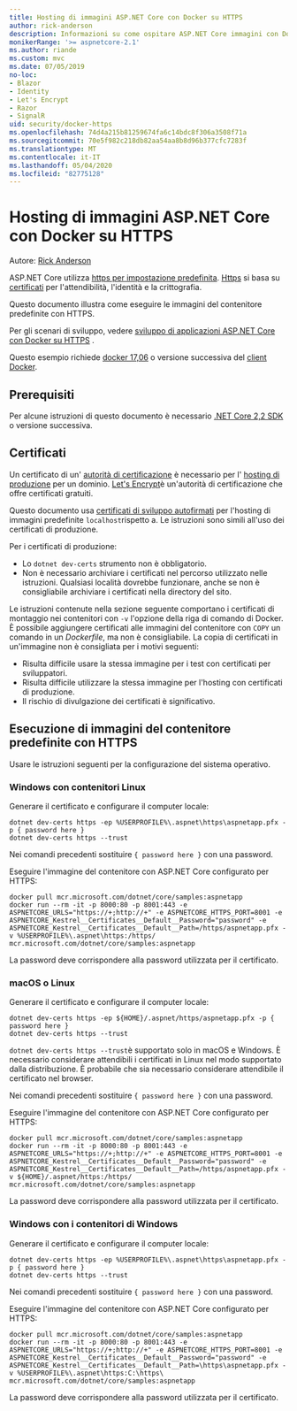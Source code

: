 ```yaml
---
title: Hosting di immagini ASP.NET Core con Docker su HTTPS
author: rick-anderson
description: Informazioni su come ospitare ASP.NET Core immagini con Docker su HTTPS
monikerRange: '>= aspnetcore-2.1'
ms.author: riande
ms.custom: mvc
ms.date: 07/05/2019
no-loc:
- Blazor
- Identity
- Let's Encrypt
- Razor
- SignalR
uid: security/docker-https
ms.openlocfilehash: 74d4a215b81259674fa6c14bdc8f306a3508f71a
ms.sourcegitcommit: 70e5f982c218db82aa54aa8b8d96b377cfc7283f
ms.translationtype: MT
ms.contentlocale: it-IT
ms.lasthandoff: 05/04/2020
ms.locfileid: "82775128"
---
```

# <a name="hosting-aspnet-core-images-with-docker-over-https"></a>Hosting di immagini ASP.NET Core con Docker su HTTPS

Autore: [Rick Anderson](https://twitter.com/RickAndMSFT)

ASP.NET Core utilizza [https per impostazione predefinita](/aspnet/core/security/enforcing-ssl). [Https](https://en.wikipedia.org/wiki/HTTPS) si basa su [certificati](https://en.wikipedia.org/wiki/Public_key_certificate) per l'attendibilità, l'identità e la crittografia.

Questo documento illustra come eseguire le immagini del contenitore predefinite con HTTPS.

Per gli scenari di sviluppo, vedere [sviluppo di applicazioni ASP.NET Core con Docker su HTTPS](https://github.com/dotnet/dotnet-docker/blob/master/samples/run-aspnetcore-https-development.md) .

Questo esempio richiede [docker 17,06](https://docs.docker.com/release-notes/docker-ce) o versione successiva del [client Docker](https://www.docker.com/products/docker).

## <a name="prerequisites"></a>Prerequisiti

Per alcune istruzioni di questo documento è necessario [.NET Core 2,2 SDK](https://dotnet.microsoft.com/download) o versione successiva.

## <a name="certificates"></a>Certificati

Un certificato di un' [autorità di certificazione](https://wikipedia.org/wiki/Certificate_authority) è necessario per l' [hosting di produzione](https://blogs.msdn.microsoft.com/webdev/2017/11/29/configuring-https-in-asp-net-core-across-different-platforms/) per un dominio. [Let's Encrypt](https://letsencrypt.org/)è un'autorità di certificazione che offre certificati gratuiti.

Questo documento usa [certificati di sviluppo autofirmati](https://en.wikipedia.org/wiki/Self-signed_certificate) per l'hosting di immagini predefinite `localhost`rispetto a. Le istruzioni sono simili all'uso dei certificati di produzione.

Per i certificati di produzione:

* Lo `dotnet dev-certs` strumento non è obbligatorio.
* Non è necessario archiviare i certificati nel percorso utilizzato nelle istruzioni. Qualsiasi località dovrebbe funzionare, anche se non è consigliabile archiviare i certificati nella directory del sito.

Le istruzioni contenute nella sezione seguente comportano i certificati di montaggio nei contenitori con `-v` l'opzione della riga di comando di Docker. È possibile aggiungere certificati alle immagini del contenitore con `COPY` un comando in un *Dockerfile*, ma non è consigliabile. La copia di certificati in un'immagine non è consigliata per i motivi seguenti:

* Risulta difficile usare la stessa immagine per i test con certificati per sviluppatori.
* Risulta difficile utilizzare la stessa immagine per l'hosting con certificati di produzione.
* Il rischio di divulgazione dei certificati è significativo.

## <a name="running-pre-built-container-images-with-https"></a>Esecuzione di immagini del contenitore predefinite con HTTPS

Usare le istruzioni seguenti per la configurazione del sistema operativo.

### <a name="windows-using-linux-containers"></a>Windows con contenitori Linux

Generare il certificato e configurare il computer locale:

```dotnetcli
dotnet dev-certs https -ep %USERPROFILE%\.aspnet\https\aspnetapp.pfx -p { password here }
dotnet dev-certs https --trust
```

Nei comandi precedenti sostituire `{ password here }` con una password.

Eseguire l'immagine del contenitore con ASP.NET Core configurato per HTTPS:

```console
docker pull mcr.microsoft.com/dotnet/core/samples:aspnetapp
docker run --rm -it -p 8000:80 -p 8001:443 -e ASPNETCORE_URLS="https://+;http://+" -e ASPNETCORE_HTTPS_PORT=8001 -e ASPNETCORE_Kestrel__Certificates__Default__Password="password" -e ASPNETCORE_Kestrel__Certificates__Default__Path=/https/aspnetapp.pfx -v %USERPROFILE%\.aspnet\https:/https/ mcr.microsoft.com/dotnet/core/samples:aspnetapp
```

La password deve corrispondere alla password utilizzata per il certificato.

### <a name="macos-or-linux"></a>macOS o Linux

Generare il certificato e configurare il computer locale:

```dotnetcli
dotnet dev-certs https -ep ${HOME}/.aspnet/https/aspnetapp.pfx -p { password here }
dotnet dev-certs https --trust
```

`dotnet dev-certs https --trust`è supportato solo in macOS e Windows. È necessario considerare attendibili i certificati in Linux nel modo supportato dalla distribuzione. È probabile che sia necessario considerare attendibile il certificato nel browser.

Nei comandi precedenti sostituire `{ password here }` con una password.

Eseguire l'immagine del contenitore con ASP.NET Core configurato per HTTPS:

```console
docker pull mcr.microsoft.com/dotnet/core/samples:aspnetapp
docker run --rm -it -p 8000:80 -p 8001:443 -e ASPNETCORE_URLS="https://+;http://+" -e ASPNETCORE_HTTPS_PORT=8001 -e ASPNETCORE_Kestrel__Certificates__Default__Password="password" -e ASPNETCORE_Kestrel__Certificates__Default__Path=/https/aspnetapp.pfx -v ${HOME}/.aspnet/https:/https/ mcr.microsoft.com/dotnet/core/samples:aspnetapp
```

La password deve corrispondere alla password utilizzata per il certificato.

### <a name="windows-using-windows-containers"></a>Windows con i contenitori di Windows

Generare il certificato e configurare il computer locale:

```dotnetcli
dotnet dev-certs https -ep %USERPROFILE%\.aspnet\https\aspnetapp.pfx -p { password here }
dotnet dev-certs https --trust
```

Nei comandi precedenti sostituire `{ password here }` con una password.

Eseguire l'immagine del contenitore con ASP.NET Core configurato per HTTPS:

```console
docker pull mcr.microsoft.com/dotnet/core/samples:aspnetapp
docker run --rm -it -p 8000:80 -p 8001:443 -e ASPNETCORE_URLS="https://+;http://+" -e ASPNETCORE_HTTPS_PORT=8001 -e ASPNETCORE_Kestrel__Certificates__Default__Password="password" -e ASPNETCORE_Kestrel__Certificates__Default__Path=\https\aspnetapp.pfx -v %USERPROFILE%\.aspnet\https:C:\https\ mcr.microsoft.com/dotnet/core/samples:aspnetapp
```

La password deve corrispondere alla password utilizzata per il certificato.
